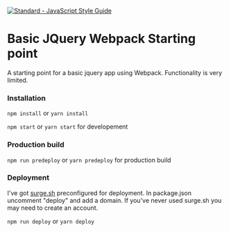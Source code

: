 [![Standard - JavaScript Style Guide](https://img.shields.io/badge/code%20style-standard-brightgreen.svg)](http://standardjs.com/)

# Basic JQuery Webpack Starting point

A starting point for a basic jquery app using Webpack. Functionality is very limited.

### Installation

`npm install` or `yarn install`

`npm start` or `yarn start` for developement

### Production build

`npm run predeploy` or `yarn predeploy` for production build

### Deployment
I've got [surge.sh](http://surge.sh/) preconfigured for deployment. In package.json uncomment "deploy" and add a domain. If you've never used surge.sh you may need to create an account.

`npm run deploy` or `yarn deploy`

